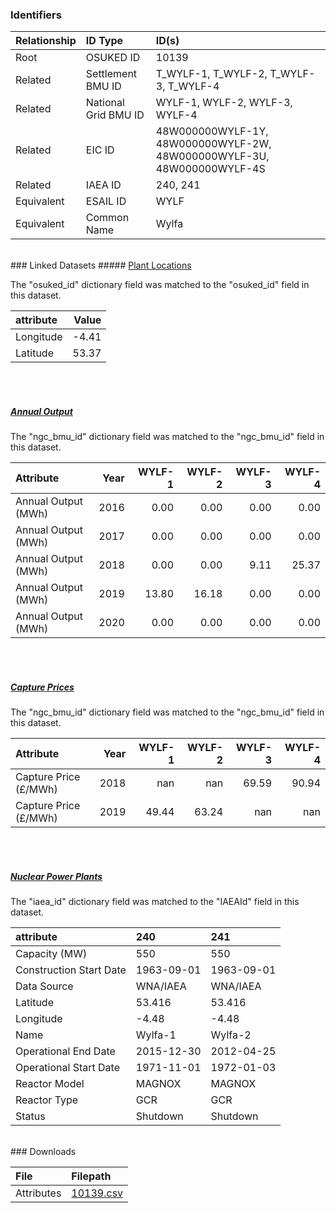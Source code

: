 ### Identifiers

| Relationship   | ID Type              | ID(s)                                                                  |
|:---------------|:---------------------|:-----------------------------------------------------------------------|
| Root           | OSUKED ID            | 10139                                                                  |
| Related        | Settlement BMU ID    | T_WYLF-1, T_WYLF-2, T_WYLF-3, T_WYLF-4                                 |
| Related        | National Grid BMU ID | WYLF-1, WYLF-2, WYLF-3, WYLF-4                                         |
| Related        | EIC ID               | 48W000000WYLF-1Y, 48W000000WYLF-2W, 48W000000WYLF-3U, 48W000000WYLF-4S |
| Related        | IAEA ID              | 240, 241                                                               |
| Equivalent     | ESAIL ID             | WYLF                                                                   |
| Equivalent     | Common Name          | Wylfa                                                                  |

<br>
### Linked Datasets
##### <a href="https://raw.githubusercontent.com/OSUKED/Dictionary-Datasets/main/datasets/plant-locations/datapackage.json">Plant Locations</a>



The "osuked_id" dictionary field was matched to the "osuked_id" field in this dataset.

| attribute   |   Value |
|:------------|--------:|
| Longitude   |   -4.41 |
| Latitude    |   53.37 |

<br><br>
##### <a href="https://raw.githubusercontent.com/OSUKED/Dictionary-Datasets/main/datasets/annual-output/datapackage.json">Annual Output</a>



The "ngc_bmu_id" dictionary field was matched to the "ngc_bmu_id" field in this dataset.

| Attribute           |   Year |   WYLF-1 |   WYLF-2 |   WYLF-3 |   WYLF-4 |
|:--------------------|-------:|---------:|---------:|---------:|---------:|
| Annual Output (MWh) |   2016 |     0.00 |     0.00 |     0.00 |     0.00 |
| Annual Output (MWh) |   2017 |     0.00 |     0.00 |     0.00 |     0.00 |
| Annual Output (MWh) |   2018 |     0.00 |     0.00 |     9.11 |    25.37 |
| Annual Output (MWh) |   2019 |    13.80 |    16.18 |     0.00 |     0.00 |
| Annual Output (MWh) |   2020 |     0.00 |     0.00 |     0.00 |     0.00 |

<br><br>
##### <a href="https://raw.githubusercontent.com/OSUKED/Dictionary-Datasets/main/datasets/capture-prices/datapackage.json">Capture Prices</a>



The "ngc_bmu_id" dictionary field was matched to the "ngc_bmu_id" field in this dataset.

| Attribute             |   Year |   WYLF-1 |   WYLF-2 |   WYLF-3 |   WYLF-4 |
|:----------------------|-------:|---------:|---------:|---------:|---------:|
| Capture Price (£/MWh) |   2018 |   nan    |   nan    |    69.59 |    90.94 |
| Capture Price (£/MWh) |   2019 |    49.44 |    63.24 |   nan    |   nan    |

<br><br>
##### <a href="https://raw.githubusercontent.com/AyrtonB/GeoNuclearData/master/data/csv/denormalized/datapackage.json">Nuclear Power Plants</a>



The "iaea_id" dictionary field was matched to the "IAEAId" field in this dataset.

| attribute               | 240        | 241        |
|:------------------------|:-----------|:-----------|
| Capacity (MW)           | 550        | 550        |
| Construction Start Date | 1963-09-01 | 1963-09-01 |
| Data Source             | WNA/IAEA   | WNA/IAEA   |
| Latitude                | 53.416     | 53.416     |
| Longitude               | -4.48      | -4.48      |
| Name                    | Wylfa-1    | Wylfa-2    |
| Operational End Date    | 2015-12-30 | 2012-04-25 |
| Operational Start Date  | 1971-11-01 | 1972-01-03 |
| Reactor Model           | MAGNOX     | MAGNOX     |
| Reactor Type            | GCR        | GCR        |
| Status                  | Shutdown   | Shutdown   |


<br>
### Downloads


| File       | Filepath                                                                              |
|:-----------|:--------------------------------------------------------------------------------------|
| Attributes | [10139.csv](https://osuked.github.io/Power-Station-Dictionary/object_attrs/10139.csv) |
